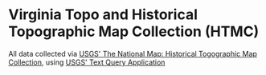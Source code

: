 # Virginia Topo and Historical Topographic Map Collection (HTMC)  
All data collected via [USGS' The National Map: Historical Togographic Map Collection](http://nationalmap.gov/historical/), using [USGS' Text Query Application](http://geonames.usgs.gov/apex/f?p=262:1:0)
